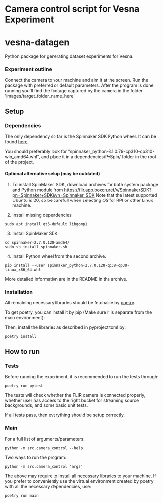 # Camera control script for Vesna Experiment

# vesna-datagen

Python package for generating dataset experiments for Vesna.

### Experiment outline

Connect the camera to your machine and aim it at the screen. Run the package with preferred or default parameters. After the program is done running you'll find the footage captured by the camera in the folder 'images/target_folder_name_here'

## Setup

### Dependencies

The only dependency so far is the Spinnaker SDK Python wheel. It can be found [here](https://www.flir.eu/products/spinnaker-sdk/?vertical=machine+vision&segment=iis).

You should preferably look for "spinnaker_python-3.1.0.79-cp310-cp310-win_amd64.whl", and place it in a dependencies/PySpin/ folder in the root of the project.

#### Optional alternative setup (may be outdated)

1. To install SpinMaked SDK, download archives for both system package and Python module from https://flir.app.boxcn.net/v/SpinnakerSDK?pn=Spinnaker+SDK&vn=Spinnaker_SDK
Note that the latest supported Ubuntu is 20, so be carefull when selecting OS for RPI or other Linux machine.


2. Install missing dependencies
```
sudo apt install qt5-default libgomp1
```

3. Install SpinMaker SDK
```
cd spinnaker-2.7.0.128-amd64/
sudo sh install_spinnaker.sh
```

4. Install Python wheel from the second archive.
```
pip install --user spinnaker_python-2.7.0.128-cp38-cp38-linux_x86_64.whl
```

More detailed information are in the README in the archive.

### Installation
All remaining necessary libraries should be fetchable by [poetry](https://python-poetry.org/).

To get poetry, you can install it by pip (Make sure it is separate from the main environment):

Then, install the libraries as described in pyproject.toml by:

	poetry install

## How to run

### Tests

Before running the experiment, it is recommended to run the tests through:

	poetry run pytest

The tests will check whether the FLIR camera is connected properly, whether user has access to the right bucket for streaming source backgrounds, and some basic unit tests.

If all tests pass, then everything should be setup correctly.

### Main

For a full list of arguments/parameters:

	python -m src.camera_control --help

Two ways to run the program:

	python -m src.camera_control 'args'

The above may require to install all necessary libraries to your machine. If you prefer to conveniently use the virtual environment created by poetry with all the necessary dependencies, use:

	poetry run main
